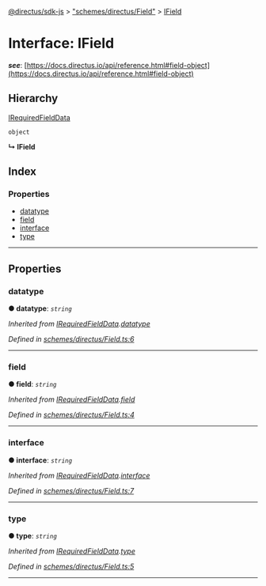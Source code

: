 [@directus/sdk-js](../README.md) > ["schemes/directus/Field"](../modules/_schemes_directus_field_.md) > [IField](../interfaces/_schemes_directus_field_.ifield.md)

# Interface: IField

*__see__*: [https://docs.directus.io/api/reference.html#field-object](https://docs.directus.io/api/reference.html#field-object)

## Hierarchy

 [IRequiredFieldData](_schemes_directus_field_.irequiredfielddata.md)

 `object`

**↳ IField**

## Index

### Properties

* [datatype](_schemes_directus_field_.ifield.md#datatype)
* [field](_schemes_directus_field_.ifield.md#field)
* [interface](_schemes_directus_field_.ifield.md#interface)
* [type](_schemes_directus_field_.ifield.md#type)

---

## Properties

<a id="datatype"></a>

###  datatype

**● datatype**: *`string`*

*Inherited from [IRequiredFieldData](_schemes_directus_field_.irequiredfielddata.md).[datatype](_schemes_directus_field_.irequiredfielddata.md#datatype)*

*Defined in [schemes/directus/Field.ts:6](https://github.com/janbiasi/sdk-js/blob/a08c70e/src/schemes/directus/Field.ts#L6)*

___
<a id="field"></a>

###  field

**● field**: *`string`*

*Inherited from [IRequiredFieldData](_schemes_directus_field_.irequiredfielddata.md).[field](_schemes_directus_field_.irequiredfielddata.md#field)*

*Defined in [schemes/directus/Field.ts:4](https://github.com/janbiasi/sdk-js/blob/a08c70e/src/schemes/directus/Field.ts#L4)*

___
<a id="interface"></a>

###  interface

**● interface**: *`string`*

*Inherited from [IRequiredFieldData](_schemes_directus_field_.irequiredfielddata.md).[interface](_schemes_directus_field_.irequiredfielddata.md#interface)*

*Defined in [schemes/directus/Field.ts:7](https://github.com/janbiasi/sdk-js/blob/a08c70e/src/schemes/directus/Field.ts#L7)*

___
<a id="type"></a>

###  type

**● type**: *`string`*

*Inherited from [IRequiredFieldData](_schemes_directus_field_.irequiredfielddata.md).[type](_schemes_directus_field_.irequiredfielddata.md#type)*

*Defined in [schemes/directus/Field.ts:5](https://github.com/janbiasi/sdk-js/blob/a08c70e/src/schemes/directus/Field.ts#L5)*

___

